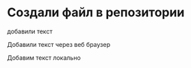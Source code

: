 ﻿# Создали файл в репозитории

добавили текст

Добавили текст через веб браузер

Добавим текст локально